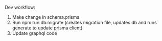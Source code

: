 Dev workflow:

1. Make change in schema.prisma
2. Run npm run db:migrate (creates migration file, updates db and runs generate to update prisma client)
3. Update graphql code